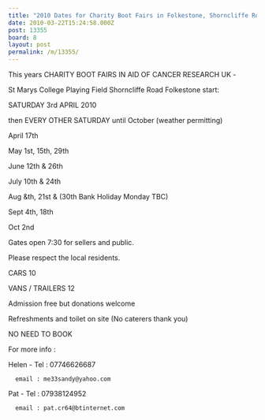 ```yaml
---
title: "2010 Dates for Charity Boot Fairs in Folkestone, Shorncliffe Road"
date: 2010-03-22T15:24:58.000Z
post: 13355
board: 8
layout: post
permalink: /m/13355/
---
```

This years CHARITY BOOT FAIRS IN AID OF CANCER RESEARCH UK  -

 St Marys College Playing Field Shorncliffe Road Folkestone start:

SATURDAY 3rd APRIL 2010

then EVERY OTHER SATURDAY until October (weather permitting)

April 17th

May 1st, 15th, 29th

June 12th & 26th

July 10th & 24th

Aug &th, 21st & (30th Bank Holiday Monday TBC)

Sept 4th, 18th

Oct 2nd

Gates open 7:30 for sellers and public.

Please respect the local residents.

CARS 10

VANS / TRAILERS 12

Admission free but donations welcome

Refreshments and toilet on site (No caterers thank you)

NO NEED TO BOOK

For more info :

Helen - Tel : 07746626687

      email : me33sandy@yahoo.com

Pat   - Tel : 07938124952

      email : pat.cr64@btinternet.com
